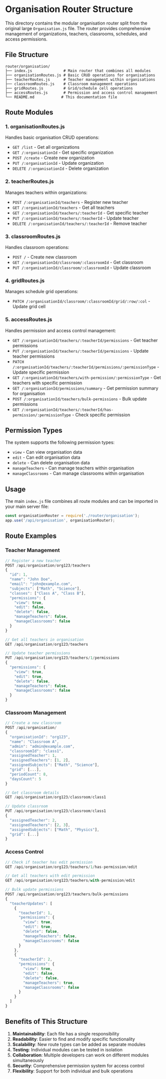 # Organisation Router Structure

This directory contains the modular organisation router split from the original large `Organisation.js` file. The router provides comprehensive management of organizations, teachers, classrooms, schedules, and access permissions.

## File Structure

```
router/organisation/
├── index.js              # Main router that combines all modules
├── organisationRoutes.js # Basic CRUD operations for organisations
├── teacherRoutes.js      # Teacher management within organisations
├── classroomRoutes.js    # Classroom management operations
├── gridRoutes.js         # Grid/schedule cell operations
├── accessRoutes.js       # Permission and access control management
└── README.md            # This documentation file
```

## Route Modules

### 1. organisationRoutes.js
Handles basic organisation CRUD operations:
- `GET /list` - Get all organizations
- `GET /:organisationId` - Get specific organization
- `POST /create` - Create new organization
- `PUT /:organisationId` - Update organization
- `DELETE /:organisationId` - Delete organization

### 2. teacherRoutes.js
Manages teachers within organizations:
- `POST /:organisationId/teachers` - Register new teacher
- `GET /:organisationId/teachers` - Get all teachers
- `GET /:organisationId/teachers/:teacherId` - Get specific teacher
- `PUT /:organisationId/teachers/:teacherId` - Update teacher
- `DELETE /:organisationId/teachers/:teacherId` - Remove teacher

### 3. classroomRoutes.js
Handles classroom operations:
- `POST /` - Create new classroom
- `GET /:organisationId/classroom/:classroomId` - Get classroom
- `PUT /:organisationId/classroom/:classroomId` - Update classroom

### 4. gridRoutes.js
Manages schedule grid operations:
- `PATCH /:organisationId/classroom/:classroomId/grid/:row/:col` - Update grid cell

### 5. accessRoutes.js
Handles permission and access control management:
- `GET /:organisationId/teachers/:teacherId/permissions` - Get teacher permissions
- `PUT /:organisationId/teachers/:teacherId/permissions` - Update teacher permissions
- `PATCH /:organisationId/teachers/:teacherId/permissions/:permissionType` - Update specific permission
- `GET /:organisationId/teachers/with-permission/:permissionType` - Get teachers with specific permission
- `GET /:organisationId/permissions/summary` - Get permission summary for organisation
- `POST /:organisationId/teachers/bulk-permissions` - Bulk update permissions
- `GET /:organisationId/teachers/:teacherId/has-permission/:permissionType` - Check specific permission

## Permission Types

The system supports the following permission types:
- `view` - Can view organisation data
- `edit` - Can edit organisation data
- `delete` - Can delete organisation data
- `manageTeachers` - Can manage teachers within organisation
- `manageClassrooms` - Can manage classrooms within organisation

## Usage

The main `index.js` file combines all route modules and can be imported in your main server file:

```javascript
const organisationRouter = require('./router/organisation');
app.use('/api/organisation', organisationRouter);
```

## Route Examples

### Teacher Management
```javascript
// Register a new teacher
POST /api/organisation/org123/teachers
{
  "id": 1,
  "name": "John Doe",
  "email": "john@example.com",
  "subjects": ["Math", "Science"],
  "classes": ["Class A", "Class B"],
  "permissions": {
    "view": true,
    "edit": false,
    "delete": false,
    "manageTeachers": false,
    "manageClassrooms": false
  }
}

// Get all teachers in organisation
GET /api/organisation/org123/teachers

// Update teacher permissions
PUT /api/organisation/org123/teachers/1/permissions
{
  "permissions": {
    "view": true,
    "edit": true,
    "delete": false,
    "manageTeachers": false,
    "manageClassrooms": false
  }
}
```

### Classroom Management
```javascript
// Create a new classroom
POST /api/organisation/
{
  "organisationId": "org123",
  "name": "Classroom A",
  "admin": "admin@example.com",
  "classroomId": "class1",
  "assignedTeacher": 1,
  "assignedTeachers": [1, 2],
  "assignedSubjects": ["Math", "Science"],
  "grid": [...],
  "periodCount": 8,
  "daysCount": 5
}

// Get classroom details
GET /api/organisation/org123/classroom/class1

// Update classroom
PUT /api/organisation/org123/classroom/class1
{
  "assignedTeacher": 2,
  "assignedTeachers": [2, 3],
  "assignedSubjects": ["Math", "Physics"],
  "grid": [...]
}
```

### Access Control
```javascript
// Check if teacher has edit permission
GET /api/organisation/org123/teachers/1/has-permission/edit

// Get all teachers with edit permission
GET /api/organisation/org123/teachers/with-permission/edit

// Bulk update permissions
POST /api/organisation/org123/teachers/bulk-permissions
{
  "teacherUpdates": [
    {
      "teacherId": 1,
      "permissions": {
        "view": true,
        "edit": true,
        "delete": false,
        "manageTeachers": false,
        "manageClassrooms": false
      }
    },
    {
      "teacherId": 2,
      "permissions": {
        "view": true,
        "edit": false,
        "delete": false,
        "manageTeachers": true,
        "manageClassrooms": false
      }
    }
  ]
}
```

## Benefits of This Structure

1. **Maintainability**: Each file has a single responsibility
2. **Readability**: Easier to find and modify specific functionality
3. **Scalability**: New route types can be added as separate modules
4. **Testing**: Individual modules can be tested in isolation
5. **Collaboration**: Multiple developers can work on different modules simultaneously
6. **Security**: Comprehensive permission system for access control
7. **Flexibility**: Support for both individual and bulk operations
